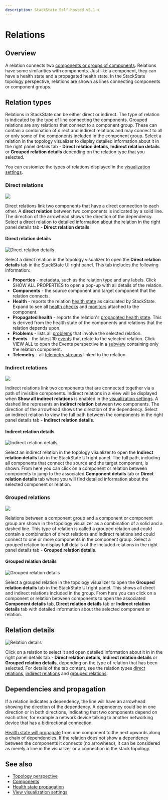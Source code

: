 ```yaml
---
description: StackState Self-hosted v5.1.x 
---
```


# Relations 

## Overview

A relation connects two [components or groups of components](/use/concepts/components.md). Relations have some similarities with components. Just like a component, they can have a health state and a propagated health state. In the StackState topology perspective, relations are shown as lines connecting components or component groups.

## Relation types

Relations in StackState can be either direct or indirect. The type of relation is indicated by the type of line connecting the components. Grouped relations are any relations that connect to a component group. These can contain a combination of direct and indirect relations and may connect to all or only some of the components included in the component group. Select a relation in the topology visualizer to display detailed information about it in the right panel details tab - **Direct relation details**, **Indirect relation details** or **Grouped relation details** depending on the relation type that you selected. 

You can customize the types of relations displayed in the [visualization settings](/use/stackstate-ui/views/visualization_settings.md).

### Direct relations

![](/.gitbook/assets/v51_relation_comp_comp.png)  

Direct relations link two components that have a direct connection to each other. A **direct relation** between two components is indicated by a solid line. The direction of the arrowhead shows the direction of the dependency. Select a direct relation to detailed information about the relation in the right panel details tab - **Direct relation details**.    

#### Direct relation details

![Direct relation details](/.gitbook/assets/v51_direct_relation_details.png)

Select a direct relation in the topology visualizer to open the **Direct relation details** tab in the StackState UI right panel. This tab includes the following information:

* **Properties** - metadata, such as the relation type and any labels. Click SHOW ALL PROPERTIES to open a pop-up with all details of the relation.
* **Components** - the source component and target component that the relation connects.
* **Health** - reports the relation [health state](/use/concepts/health-state.md) as calculated by StackState. Expand to see all [health checks](/use/checks-and-monitors/checks.md) and [monitors](/use/checks-and-monitors/monitors.md) attached to the component.
* **Propagated health** - reports the relation's [propagated health state](/use/concepts/health-state.md#element-propagated-health-state). This is derived from the health state of the components and relations that the relation depends upon.
* **Problems** - lists all [problems](/use/problem-analysis/about-problems.md) that involve the selected relation. 
* **Events** - the latest 10 [events](/use/events/about_events.md) that relate to the selected relation. Click VIEW ALL to open the Events perspective in a [subview](/use/stackstate-ui/views/about_views.md#subview) containing only the relation component. 
* **Telemetry** - all [telemetry streams](/use/metrics/telemetry_streams.md) linked to the relation.

### Indirect relations

![](/.gitbook/assets/v51_indirect_relation_comp_comp.png)

Indirect relations link two components that are connected together via a path of invisible components. Indirect relations in a view will be displayed when **Show all indirect relations** is enabled in the [visualization settings](/use/stackstate-ui/views/visualization_settings.md). A dashed line represents an **indirect relation** between two components. The direction of the arrowhead shows the direction of the dependency. Select an indirect relation to view the full path between the components in the right panel details tab - **Indirect relation details**.    

#### Indirect relation details

![Indirect relation details](/.gitbook/assets/v51_indirect_relation_details.png)

Select an indirect relation in the topology visualizer to open the **Indirect relation details** tab in the StackState UI right panel. The full path, including all components that connect the source and the target component, is shown. From here you can click on a component or relation between components to jump to the associated **Component details** tab or **Direct relation details** tab where you will find detailed information about the selected component or relation.

### Grouped relations

![](/.gitbook/assets/v51_relation_group_comp.png) 

Relations between a component group and a component or component group are shown in the topology visualizer as a combination of a solid and a dashed line. This type of relation is called a grouped relation and could contain a combination of direct relations and indirect relations and could connect to one or more components in the component group. Select a grouped relation to display full details of the included relations in the right panel details tab - **Grouped relation details**. 

#### Grouped relation details

![Grouped relation details](/.gitbook/assets/v51_grouped_relation_details.png)

Select a grouped relation in the topology visualizer to open the **Grouped relation details** tab in the StackState UI right panel. This shows all direct and indirect relations included in the group. From here you can click on a component or relation between components to open the associated **Component details** tab, **Direct relation details** tab or **Indirect relation details** tab with detailed information about the selected component or relation.

## Relation details

![Relation details](/.gitbook/assets/v51_direct_relation_details.png)

Click on a relation to select it and open detailed information about it in in the right panel details tab - **Direct relation details**, **Indirect relation details** or **Grouped relation details**, depending on the type of relation that has been selected. For details of the tab content, see the relation types [direct relations](#direct-relations), [indirect relations](#indirect-relations) and [grouped relations](#grouped-relations).

## Dependencies and propagation

If a relation indicates a dependency, the line will have an arrowhead showing the direction of the dependency. A dependency could be in one direction or in both directions, indicating that two components depend on each other, for example a network device talking to another networking device that has a bidirectional connection.

[Health state will propagate](health-state.md#element-propagated-health-state) from one component to the next upwards along a chain of dependencies. If the relation does not show a dependency between the components it connects \(no arrowhead\), it can be considered as merely a line in the visualizer or a connection in the stack topology.

## See also

* [Topology perspective](/use/stackstate-ui/perspectives/topology-perspective.md)
* [Components](/use/concepts/relations.md)
* [Health state propagation](/use/concepts/health-state.md#element-propagated-health-state)
* [View visualization settings](/use/stackstate-ui/views/visualization_settings.md)